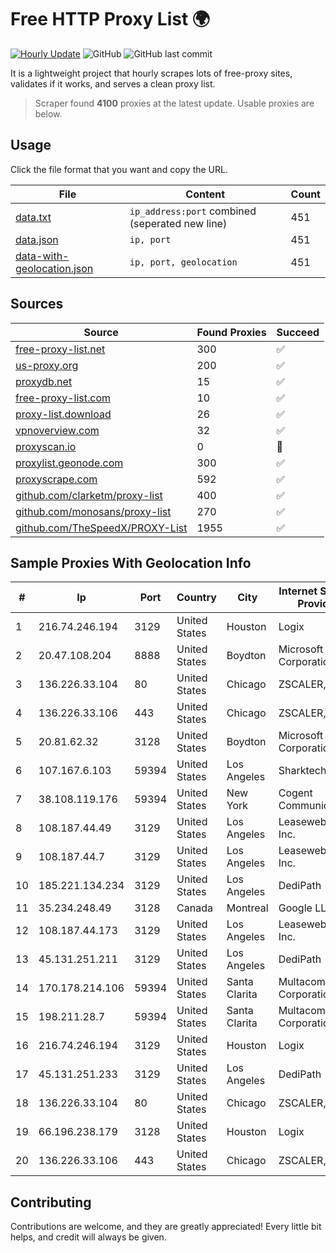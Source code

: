 
# Free HTTP Proxy List 🌍

[![Hourly Update](https://github.com/mertguvencli/http-proxy-list/actions/workflows/main.yml/badge.svg?branch=main)](https://github.com/mertguvencli/http-proxy-list/actions/workflows/main.yml)
![GitHub](https://img.shields.io/github/license/mertguvencli/http-proxy-list)
![GitHub last commit](https://img.shields.io/github/last-commit/mertguvencli/http-proxy-list)

It is a lightweight project that hourly scrapes lots of free-proxy sites, validates if it works, and serves a clean proxy list.


> Scraper found **4100** proxies at the latest update. Usable proxies are below.

## Usage

Click the file format that you want and copy the URL.


|File|Content|Count|
|----|-------|-----|
|[data.txt](https://raw.githubusercontent.com/mertguvencli/http-proxy-list/main/proxy-list/data.txt)|`ip_address:port` combined (seperated new line)|451|
|[data.json](https://raw.githubusercontent.com/mertguvencli/http-proxy-list/main/proxy-list/data.json)|`ip, port`|451|
|[data-with-geolocation.json](https://raw.githubusercontent.com/mertguvencli/http-proxy-list/main/proxy-list/data-with-geolocation.json)|`ip, port, geolocation`|451|

## Sources

|Source|Found Proxies|Succeed|
|------|-------------|-------|
|[free-proxy-list.net](https://free-proxy-list.net)|300|✅|
|[us-proxy.org](https://www.us-proxy.org)|200|✅|
|[proxydb.net](http://proxydb.net)|15|✅|
|[free-proxy-list.com](https://free-proxy-list.com/?page=&port=&type%5B%5D=http&type%5B%5D=https&up_time=0&search=Search)|10|✅|
|[proxy-list.download](https://www.proxy-list.download/HTTP)|26|✅|
|[vpnoverview.com](https://vpnoverview.com/privacy/anonymous-browsing/free-proxy-servers)|32|✅|
|[proxyscan.io](https://www.proxyscan.io)|0|🚫|
|[proxylist.geonode.com](https://proxylist.geonode.com/api/proxy-list?limit=300&page=1&sort_by=lastChecked&sort_type=desc&protocols=http,https)|300|✅|
|[proxyscrape.com](https://api.proxyscrape.com/v2/?request=displayproxies&protocol=http&timeout=10000&country=all&ssl=all&anonymity=all)|592|✅|
|[github.com/clarketm/proxy-list](https://raw.githubusercontent.com/clarketm/proxy-list/master/proxy-list-raw.txt)|400|✅|
|[github.com/monosans/proxy-list](https://raw.githubusercontent.com/monosans/proxy-list/main/proxies/http.txt)|270|✅|
|[github.com/TheSpeedX/PROXY-List](https://raw.githubusercontent.com/TheSpeedX/PROXY-List/master/http.txt)|1955|✅|


## Sample Proxies With Geolocation Info

|#|Ip|Port|Country|City|Internet Service Provider|
|-|--|----|-------|----|-------------------------|
|1|216.74.246.194|3129|United States|Houston|Logix|
|2|20.47.108.204|8888|United States|Boydton|Microsoft Corporation|
|3|136.226.33.104|80|United States|Chicago|ZSCALER, INC.|
|4|136.226.33.106|443|United States|Chicago|ZSCALER, INC.|
|5|20.81.62.32|3128|United States|Boydton|Microsoft Corporation|
|6|107.167.6.103|59394|United States|Los Angeles|Sharktech|
|7|38.108.119.176|59394|United States|New York|Cogent Communications|
|8|108.187.44.49|3129|United States|Los Angeles|Leaseweb USA, Inc.|
|9|108.187.44.7|3129|United States|Los Angeles|Leaseweb USA, Inc.|
|10|185.221.134.234|3129|United States|Los Angeles|DediPath|
|11|35.234.248.49|3128|Canada|Montreal|Google LLC|
|12|108.187.44.173|3129|United States|Los Angeles|Leaseweb USA, Inc.|
|13|45.131.251.211|3129|United States|Los Angeles|DediPath|
|14|170.178.214.106|59394|United States|Santa Clarita|Multacom Corporation|
|15|198.211.28.7|59394|United States|Santa Clarita|Multacom Corporation|
|16|216.74.246.194|3129|United States|Houston|Logix|
|17|45.131.251.233|3129|United States|Los Angeles|DediPath|
|18|136.226.33.104|80|United States|Chicago|ZSCALER, INC.|
|19|66.196.238.179|3128|United States|Houston|Logix|
|20|136.226.33.106|443|United States|Chicago|ZSCALER, INC.|



## Contributing

Contributions are welcome, and they are greatly appreciated! Every
little bit helps, and credit will always be given.


